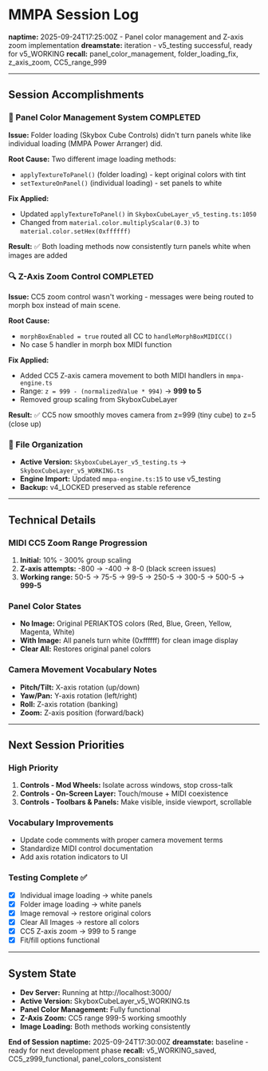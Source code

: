 # MMPA Session Log
**naptime:** 2025-09-24T17:25:00Z - Panel color management and Z-axis zoom implementation
**dreamstate:** iteration - v5_testing successful, ready for v5_WORKING
**recall:** panel_color_management, folder_loading_fix, z_axis_zoom, CC5_range_999

---

## Session Accomplishments

### 🎨 Panel Color Management System COMPLETED
**Issue:** Folder loading (Skybox Cube Controls) didn't turn panels white like individual loading (MMPA Power Arranger) did.

**Root Cause:** Two different image loading methods:
- `applyTextureToPanel()` (folder loading) - kept original colors with tint
- `setTextureOnPanel()` (individual loading) - set panels to white

**Fix Applied:**
- Updated `applyTextureToPanel()` in `SkyboxCubeLayer_v5_testing.ts:1050`
- Changed from `material.color.multiplyScalar(0.3)` to `material.color.setHex(0xffffff)`

**Result:** ✅ Both loading methods now consistently turn panels white when images are added

### 🔍 Z-Axis Zoom Control COMPLETED
**Issue:** CC5 zoom control wasn't working - messages were being routed to morph box instead of main scene.

**Root Cause:**
- `morphBoxEnabled = true` routed all CC to `handleMorphBoxMIDICC()`
- No case 5 handler in morph box MIDI function

**Fix Applied:**
- Added CC5 Z-axis camera movement to both MIDI handlers in `mmpa-engine.ts`
- Range: `z = 999 - (normalizedValue * 994)` → **999 to 5**
- Removed group scaling from SkyboxCubeLayer

**Result:** ✅ CC5 now smoothly moves camera from z=999 (tiny cube) to z=5 (close up)

### 📁 File Organization
- **Active Version:** `SkyboxCubeLayer_v5_testing.ts` → `SkyboxCubeLayer_v5_WORKING.ts`
- **Engine Import:** Updated `mmpa-engine.ts:15` to use v5_testing
- **Backup:** v4_LOCKED preserved as stable reference

---

## Technical Details

### MIDI CC5 Zoom Range Progression
1. **Initial:** 10% - 300% group scaling
2. **Z-axis attempts:** -800 → -400 → 8-0 (black screen issues)
3. **Working range:** 50-5 → 75-5 → 99-5 → 250-5 → 300-5 → 500-5 → **999-5**

### Panel Color States
- **No Image:** Original PERIAKTOS colors (Red, Blue, Green, Yellow, Magenta, White)
- **With Image:** All panels turn white (0xffffff) for clean image display
- **Clear All:** Restores original panel colors

### Camera Movement Vocabulary Notes
- **Pitch/Tilt:** X-axis rotation (up/down)
- **Yaw/Pan:** Y-axis rotation (left/right)
- **Roll:** Z-axis rotation (banking)
- **Zoom:** Z-axis position (forward/back)

---

## Next Session Priorities

### High Priority
1. **Controls - Mod Wheels:** Isolate across windows, stop cross-talk
2. **Controls - On-Screen Layer:** Touch/mouse + MIDI coexistence
3. **Controls - Toolbars & Panels:** Make visible, inside viewport, scrollable

### Vocabulary Improvements
- Update code comments with proper camera movement terms
- Standardize MIDI control documentation
- Add axis rotation indicators to UI

### Testing Complete ✅
- [x] Individual image loading → white panels
- [x] Folder image loading → white panels
- [x] Image removal → restore original colors
- [x] Clear All Images → restore all colors
- [x] CC5 Z-axis zoom → 999 to 5 range
- [x] Fit/fill options functional

---

## System State
- **Dev Server:** Running at http://localhost:3000/
- **Active Version:** SkyboxCubeLayer_v5_WORKING.ts
- **Panel Color Management:** Fully functional
- **Z-Axis Zoom:** CC5 range 999-5 working smoothly
- **Image Loading:** Both methods working consistently

**End of Session**
**naptime:** 2025-09-24T17:30:00Z
**dreamstate:** baseline - ready for next development phase
**recall:** v5_WORKING_saved, CC5_z999_functional, panel_colors_consistent